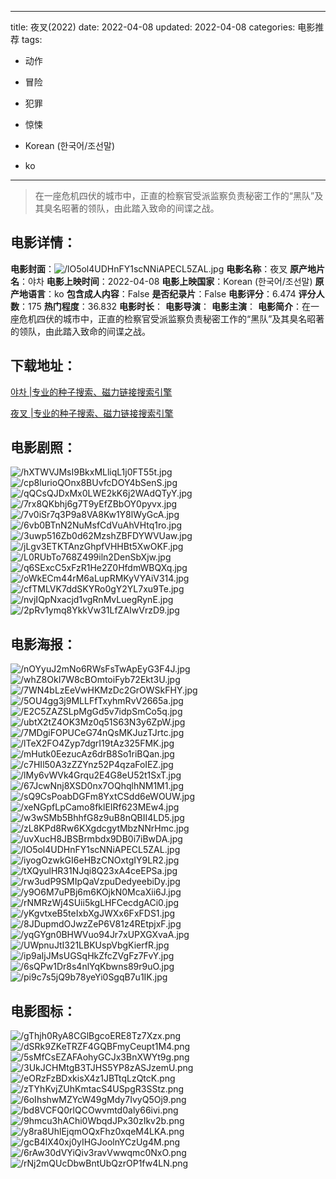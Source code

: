 
---
title: 夜叉(2022)
date: 2022-04-08
updated: 2022-04-08
categories: 电影推荐
tags:
- 动作
- 冒险
- 犯罪
- 惊悚

- Korean (한국어/조선말)
- ko
---


> 在一座危机四伏的城市中，正直的检察官受派监察负责秘密工作的“黑队”及其臭名昭著的领队，由此踏入致命的间谍之战。

## **电影详情**：

**电影封面**：<img src="https://image.tmdb.org/t/p/w200/lO5ol4UDHnFY1scNNiAPECL5ZAL.jpg" alt="/lO5ol4UDHnFY1scNNiAPECL5ZAL.jpg" title="/lO5ol4UDHnFY1scNNiAPECL5ZAL.jpg">
**电影名称**：夜叉
**原产地片名**：야차
**电影上映时间**：2022-04-08
**电影上映国家**：Korean (한국어/조선말)
**原产地语言**：ko
**包含成人内容**：False
**是否纪录片**：False
**电影评分**：6.474
**评分人数**：175
**热门程度**：36.832
**电影时长**：
**电影导演**：
**电影主演**：
**电影简介**：在一座危机四伏的城市中，正直的检察官受派监察负责秘密工作的“黑队”及其臭名昭著的领队，由此踏入致命的间谍之战。

## **下载地址**：
[야차 |专业的种子搜索、磁力链接搜索引擎](https://movie.amd794.com:2083/?search=%EC%95%BC%EC%B0%A8&ordering=&mode=match_phrase&page_size=10&page=1)

[夜叉 |专业的种子搜索、磁力链接搜索引擎](https://movie.amd794.com:2083/?search=%E5%A4%9C%E5%8F%89&ordering=&mode=match_phrase&page_size=10&page=1)
 

## **电影剧照**：
<img src="https://image.tmdb.org/t/p/original/hXTWVJMsI9BkxMLliqL1j0FT55t.jpg" alt="/hXTWVJMsI9BkxMLliqL1j0FT55t.jpg" title="/hXTWVJMsI9BkxMLliqL1j0FT55t.jpg"><img src="https://image.tmdb.org/t/p/original/cp8lurioQOnx8BUvfcDOY4bSenS.jpg" alt="/cp8lurioQOnx8BUvfcDOY4bSenS.jpg" title="/cp8lurioQOnx8BUvfcDOY4bSenS.jpg"><img src="https://image.tmdb.org/t/p/original/qQCsQJDxMx0LWE2kK6j2WAdQTyY.jpg" alt="/qQCsQJDxMx0LWE2kK6j2WAdQTyY.jpg" title="/qQCsQJDxMx0LWE2kK6j2WAdQTyY.jpg"><img src="https://image.tmdb.org/t/p/original/7rx8QKbhj6g7T9yEfZBbOY0pyvx.jpg" alt="/7rx8QKbhj6g7T9yEfZBbOY0pyvx.jpg" title="/7rx8QKbhj6g7T9yEfZBbOY0pyvx.jpg"><img src="https://image.tmdb.org/t/p/original/7v0iSr7q3P9a8VA8Kw1Y8lWyGcA.jpg" alt="/7v0iSr7q3P9a8VA8Kw1Y8lWyGcA.jpg" title="/7v0iSr7q3P9a8VA8Kw1Y8lWyGcA.jpg"><img src="https://image.tmdb.org/t/p/original/6vb0BTnN2NuMsfCdVuAhVHtq1ro.jpg" alt="/6vb0BTnN2NuMsfCdVuAhVHtq1ro.jpg" title="/6vb0BTnN2NuMsfCdVuAhVHtq1ro.jpg"><img src="https://image.tmdb.org/t/p/original/3uwp516Zb0d62MzshZBFDYWVUaw.jpg" alt="/3uwp516Zb0d62MzshZBFDYWVUaw.jpg" title="/3uwp516Zb0d62MzshZBFDYWVUaw.jpg"><img src="https://image.tmdb.org/t/p/original/jLgv3ETKTAnzGhpfVHHBt5XwOKF.jpg" alt="/jLgv3ETKTAnzGhpfVHHBt5XwOKF.jpg" title="/jLgv3ETKTAnzGhpfVHHBt5XwOKF.jpg"><img src="https://image.tmdb.org/t/p/original/L0RUbTo768Z499iln2DenSbXjw.jpg" alt="/L0RUbTo768Z499iln2DenSbXjw.jpg" title="/L0RUbTo768Z499iln2DenSbXjw.jpg"><img src="https://image.tmdb.org/t/p/original/q6SExcC5xFzR1He2Z0HfdmWBQXq.jpg" alt="/q6SExcC5xFzR1He2Z0HfdmWBQXq.jpg" title="/q6SExcC5xFzR1He2Z0HfdmWBQXq.jpg"><img src="https://image.tmdb.org/t/p/original/oWkECm44rM6aLupRMKyVYAiV314.jpg" alt="/oWkECm44rM6aLupRMKyVYAiV314.jpg" title="/oWkECm44rM6aLupRMKyVYAiV314.jpg"><img src="https://image.tmdb.org/t/p/original/cfTMLVK7ddSKYRo0gY2YL7xu9Te.jpg" alt="/cfTMLVK7ddSKYRo0gY2YL7xu9Te.jpg" title="/cfTMLVK7ddSKYRo0gY2YL7xu9Te.jpg"><img src="https://image.tmdb.org/t/p/original/nvjIQpNxacjd1vgRnMvLuegRynE.jpg" alt="/nvjIQpNxacjd1vgRnMvLuegRynE.jpg" title="/nvjIQpNxacjd1vgRnMvLuegRynE.jpg"><img src="https://image.tmdb.org/t/p/original/2pRv1ymq8YkkVw31LfZAIwVrzD9.jpg" alt="/2pRv1ymq8YkkVw31LfZAIwVrzD9.jpg" title="/2pRv1ymq8YkkVw31LfZAIwVrzD9.jpg">

## **电影海报**：
<img src="https://image.tmdb.org/t/p/original/nOYyuJ2mNo6RWsFsTwApEyG3F4J.jpg" alt="/nOYyuJ2mNo6RWsFsTwApEyG3F4J.jpg" title="/nOYyuJ2mNo6RWsFsTwApEyG3F4J.jpg"><img src="https://image.tmdb.org/t/p/original/whZ8OkI7W8cBOmtoiFyb72Ekt3U.jpg" alt="/whZ8OkI7W8cBOmtoiFyb72Ekt3U.jpg" title="/whZ8OkI7W8cBOmtoiFyb72Ekt3U.jpg"><img src="https://image.tmdb.org/t/p/original/7WN4bLzEeVwHKMzDc2GrOWSkFHY.jpg" alt="/7WN4bLzEeVwHKMzDc2GrOWSkFHY.jpg" title="/7WN4bLzEeVwHKMzDc2GrOWSkFHY.jpg"><img src="https://image.tmdb.org/t/p/original/5OU4gg3j9MLLFfTxyhmRvV2665a.jpg" alt="/5OU4gg3j9MLLFfTxyhmRvV2665a.jpg" title="/5OU4gg3j9MLLFfTxyhmRvV2665a.jpg"><img src="https://image.tmdb.org/t/p/original/E2C5ZAZSLpMgGd5v7idpSmCo5q.jpg" alt="/E2C5ZAZSLpMgGd5v7idpSmCo5q.jpg" title="/E2C5ZAZSLpMgGd5v7idpSmCo5q.jpg"><img src="https://image.tmdb.org/t/p/original/ubtX2tZ4OK3Mz0q51S63N3y6ZpW.jpg" alt="/ubtX2tZ4OK3Mz0q51S63N3y6ZpW.jpg" title="/ubtX2tZ4OK3Mz0q51S63N3y6ZpW.jpg"><img src="https://image.tmdb.org/t/p/original/7MDgiFOPUCeG74nQsMKJuzTJrtc.jpg" alt="/7MDgiFOPUCeG74nQsMKJuzTJrtc.jpg" title="/7MDgiFOPUCeG74nQsMKJuzTJrtc.jpg"><img src="https://image.tmdb.org/t/p/original/lTeX2FO4Zyp7dgrI19tAz325FMK.jpg" alt="/lTeX2FO4Zyp7dgrI19tAz325FMK.jpg" title="/lTeX2FO4Zyp7dgrI19tAz325FMK.jpg"><img src="https://image.tmdb.org/t/p/original/mHutk0EezucAz6drB8So1riBQan.jpg" alt="/mHutk0EezucAz6drB8So1riBQan.jpg" title="/mHutk0EezucAz6drB8So1riBQan.jpg"><img src="https://image.tmdb.org/t/p/original/c7HIl50A3zZZYnz52P4qzaFoIEZ.jpg" alt="/c7HIl50A3zZZYnz52P4qzaFoIEZ.jpg" title="/c7HIl50A3zZZYnz52P4qzaFoIEZ.jpg"><img src="https://image.tmdb.org/t/p/original/lMy6vWVk4Grqu2E4G8eU52t1SxT.jpg" alt="/lMy6vWVk4Grqu2E4G8eU52t1SxT.jpg" title="/lMy6vWVk4Grqu2E4G8eU52t1SxT.jpg"><img src="https://image.tmdb.org/t/p/original/67JcwNnj8XSD0nx7OQhqlhNM1M1.jpg" alt="/67JcwNnj8XSD0nx7OQhqlhNM1M1.jpg" title="/67JcwNnj8XSD0nx7OQhqlhNM1M1.jpg"><img src="https://image.tmdb.org/t/p/original/sQ9CsPoabDGFm8YxtCSdd6eWOUW.jpg" alt="/sQ9CsPoabDGFm8YxtCSdd6eWOUW.jpg" title="/sQ9CsPoabDGFm8YxtCSdd6eWOUW.jpg"><img src="https://image.tmdb.org/t/p/original/xeNGpfLpCamo8fklEIRf623MEw4.jpg" alt="/xeNGpfLpCamo8fklEIRf623MEw4.jpg" title="/xeNGpfLpCamo8fklEIRf623MEw4.jpg"><img src="https://image.tmdb.org/t/p/original/w3wSMb5BhhfG8z9uB8nQBII4LD5.jpg" alt="/w3wSMb5BhhfG8z9uB8nQBII4LD5.jpg" title="/w3wSMb5BhhfG8z9uB8nQBII4LD5.jpg"><img src="https://image.tmdb.org/t/p/original/zL8KPd8Rw6KXgdcgytMbzNNrHmc.jpg" alt="/zL8KPd8Rw6KXgdcgytMbzNNrHmc.jpg" title="/zL8KPd8Rw6KXgdcgytMbzNNrHmc.jpg"><img src="https://image.tmdb.org/t/p/original/uvXucH8JBSBrmbdx9DB0i7iBwDA.jpg" alt="/uvXucH8JBSBrmbdx9DB0i7iBwDA.jpg" title="/uvXucH8JBSBrmbdx9DB0i7iBwDA.jpg"><img src="https://image.tmdb.org/t/p/original/lO5ol4UDHnFY1scNNiAPECL5ZAL.jpg" alt="/lO5ol4UDHnFY1scNNiAPECL5ZAL.jpg" title="/lO5ol4UDHnFY1scNNiAPECL5ZAL.jpg"><img src="https://image.tmdb.org/t/p/original/iyogOzwkGI6eHBzCNOxtgIY9LR2.jpg" alt="/iyogOzwkGI6eHBzCNOxtgIY9LR2.jpg" title="/iyogOzwkGI6eHBzCNOxtgIY9LR2.jpg"><img src="https://image.tmdb.org/t/p/original/tXQyulHR31NJqi8Q23xA4ceEPSa.jpg" alt="/tXQyulHR31NJqi8Q23xA4ceEPSa.jpg" title="/tXQyulHR31NJqi8Q23xA4ceEPSa.jpg"><img src="https://image.tmdb.org/t/p/original/rw3udP9SMIpQaVzpuDedyeebiDy.jpg" alt="/rw3udP9SMIpQaVzpuDedyeebiDy.jpg" title="/rw3udP9SMIpQaVzpuDedyeebiDy.jpg"><img src="https://image.tmdb.org/t/p/original/y9O6M7uPBj6m6KOjkN0McaXii6J.jpg" alt="/y9O6M7uPBj6m6KOjkN0McaXii6J.jpg" title="/y9O6M7uPBj6m6KOjkN0McaXii6J.jpg"><img src="https://image.tmdb.org/t/p/original/rNMRzWj4SUii5kgLHFCecdgACi0.jpg" alt="/rNMRzWj4SUii5kgLHFCecdgACi0.jpg" title="/rNMRzWj4SUii5kgLHFCecdgACi0.jpg"><img src="https://image.tmdb.org/t/p/original/yKgvtxeB5teIxbXgJWXx6FxFDS1.jpg" alt="/yKgvtxeB5teIxbXgJWXx6FxFDS1.jpg" title="/yKgvtxeB5teIxbXgJWXx6FxFDS1.jpg"><img src="https://image.tmdb.org/t/p/original/8JDupmdOJwzZeP6V81z4REtpjxF.jpg" alt="/8JDupmdOJwzZeP6V81z4REtpjxF.jpg" title="/8JDupmdOJwzZeP6V81z4REtpjxF.jpg"><img src="https://image.tmdb.org/t/p/original/yqGYgn0BHWVuo94Jr7xUPXGXvaA.jpg" alt="/yqGYgn0BHWVuo94Jr7xUPXGXvaA.jpg" title="/yqGYgn0BHWVuo94Jr7xUPXGXvaA.jpg"><img src="https://image.tmdb.org/t/p/original/UWpnuJtI321LBKUspVbgKierfR.jpg" alt="/UWpnuJtI321LBKUspVbgKierfR.jpg" title="/UWpnuJtI321LBKUspVbgKierfR.jpg"><img src="https://image.tmdb.org/t/p/original/ip9aIjJMsUGSqHkZfcZVgFz7FvY.jpg" alt="/ip9aIjJMsUGSqHkZfcZVgFz7FvY.jpg" title="/ip9aIjJMsUGSqHkZfcZVgFz7FvY.jpg"><img src="https://image.tmdb.org/t/p/original/6sQPw1Dr8s4nlYqKbwns89r9uO.jpg" alt="/6sQPw1Dr8s4nlYqKbwns89r9uO.jpg" title="/6sQPw1Dr8s4nlYqKbwns89r9uO.jpg"><img src="https://image.tmdb.org/t/p/original/pi9c7s5jQ9b78yeYi0SgqB7u1IK.jpg" alt="/pi9c7s5jQ9b78yeYi0SgqB7u1IK.jpg" title="/pi9c7s5jQ9b78yeYi0SgqB7u1IK.jpg">

## **电影图标**：
<img src="https://image.tmdb.org/t/p/original/gThjh0RyA8CGlBgcoERE8Tz7Xzx.png" alt="/gThjh0RyA8CGlBgcoERE8Tz7Xzx.png" title="/gThjh0RyA8CGlBgcoERE8Tz7Xzx.png"><img src="https://image.tmdb.org/t/p/original/dSRk9ZKeTRZF4GQBFmyCeupt1M4.png" alt="/dSRk9ZKeTRZF4GQBFmyCeupt1M4.png" title="/dSRk9ZKeTRZF4GQBFmyCeupt1M4.png"><img src="https://image.tmdb.org/t/p/original/5sMfCsEZAFAohyGCJx3BnXWYt9g.png" alt="/5sMfCsEZAFAohyGCJx3BnXWYt9g.png" title="/5sMfCsEZAFAohyGCJx3BnXWYt9g.png"><img src="https://image.tmdb.org/t/p/original/3UkJCHMtgB3TJHS5YP8zASJzemU.png" alt="/3UkJCHMtgB3TJHS5YP8zASJzemU.png" title="/3UkJCHMtgB3TJHS5YP8zASJzemU.png"><img src="https://image.tmdb.org/t/p/original/eORzFzBDxkisX4z1JBTtqLzQtcK.png" alt="/eORzFzBDxkisX4z1JBTtqLzQtcK.png" title="/eORzFzBDxkisX4z1JBTtqLzQtcK.png"><img src="https://image.tmdb.org/t/p/original/zTYhKvjZUhKmtacS4USpgR3SStz.png" alt="/zTYhKvjZUhKmtacS4USpgR3SStz.png" title="/zTYhKvjZUhKmtacS4USpgR3SStz.png"><img src="https://image.tmdb.org/t/p/original/6oIhshwMZYcW49gMdy7IvyQ5Oj9.png" alt="/6oIhshwMZYcW49gMdy7IvyQ5Oj9.png" title="/6oIhshwMZYcW49gMdy7IvyQ5Oj9.png"><img src="https://image.tmdb.org/t/p/original/bd8VCFQ0rlQCOwvmtd0aly66ivi.png" alt="/bd8VCFQ0rlQCOwvmtd0aly66ivi.png" title="/bd8VCFQ0rlQCOwvmtd0aly66ivi.png"><img src="https://image.tmdb.org/t/p/original/9hmcu3hAChi0WbqdJPx30zIkv2b.png" alt="/9hmcu3hAChi0WbqdJPx30zIkv2b.png" title="/9hmcu3hAChi0WbqdJPx30zIkv2b.png"><img src="https://image.tmdb.org/t/p/original/y8ra8UhlEjqmOQxFhz0xqeM4LKA.png" alt="/y8ra8UhlEjqmOQxFhz0xqeM4LKA.png" title="/y8ra8UhlEjqmOQxFhz0xqeM4LKA.png"><img src="https://image.tmdb.org/t/p/original/gcB4lX40xj0yIHGJoolnYCzUg4M.png" alt="/gcB4lX40xj0yIHGJoolnYCzUg4M.png" title="/gcB4lX40xj0yIHGJoolnYCzUg4M.png"><img src="https://image.tmdb.org/t/p/original/6rAw30dVYiQiv3ravVwwqmc0NxO.png" alt="/6rAw30dVYiQiv3ravVwwqmc0NxO.png" title="/6rAw30dVYiQiv3ravVwwqmc0NxO.png"><img src="https://image.tmdb.org/t/p/original/rNj2mQUcDbwBntUbQzrOP1fw4LN.png" alt="/rNj2mQUcDbwBntUbQzrOP1fw4LN.png" title="/rNj2mQUcDbwBntUbQzrOP1fw4LN.png">

